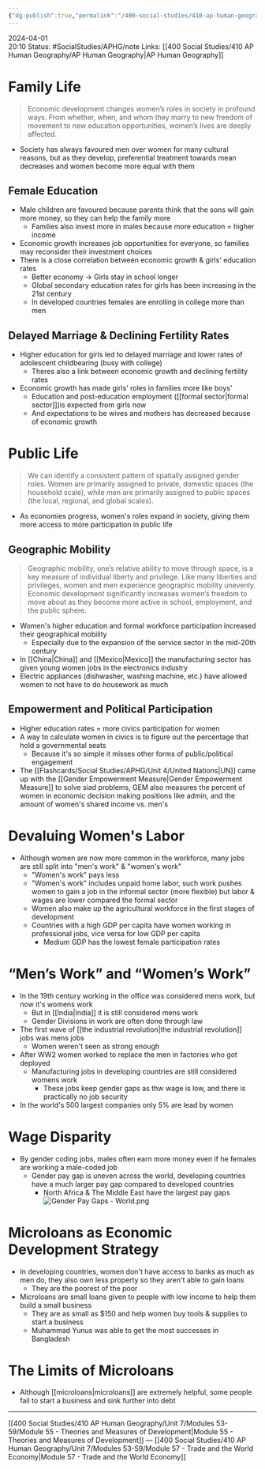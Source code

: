 ```yaml
---
{"dg-publish":true,"permalink":"/400-social-studies/410-ap-human-geography/unit-7/modules-53-59/module-56-women-and-economic-development/","updated":"2024-04-25T08:42:04.026-05:00"}
---
```


2024-04-01  
20:10
Status: #SocialStudies/APHG/note
Links: [[400 Social Studies/410 AP Human Geography/AP Human Geography\|AP Human Geography]]
# Family Life
>Economic development changes women’s roles in society in profound ways. From whether, when, and whom they marry to new freedom of movement to new education opportunities, women’s lives are deeply affected.
- Society has always favoured men over women for many cultural reasons, but as they develop, preferential treatment towards mean decreases and women become more equal with them
## Female Education
- Male children are favoured because parents think that the sons will gain more money, so they can help the family more
	- Families also invest more in males because more education = higher income
- Economic growth increases job opportunities for everyone, so families may reconsider their investment choices
- There is a close correlation between economic growth & girls' education rates
	- Better economy → Girls stay in school longer
	- Global secondary education rates for girls has been increasing in the 21st century
	- In developed countries females are enrolling in college more than men
## Delayed Marriage & Declining Fertility Rates
- Higher education for girls led to delayed marriage and lower rates of adolescent childbearing (busy with college)
	- Theres also a link between economic growth and declining fertility rates
- Economic growth has made girls' roles in families more like boys'
	- Education and post-education employment ([[formal sector\|formal sector]])is expected from girls now
	- And expectations to be wives and mothers has decreased because of economic growth
# Public Life
>We can identify a consistent pattern of spatially assigned gender roles. Women are primarily assigned to private, domestic spaces (the household scale), while men are primarily assigned to public spaces (the local, regional, and global scales).
- As economies progress, women's roles expand in society, giving them more access to more participation in public life
## Geographic Mobility
>Geographic mobility, one’s relative ability to move through space, is a key measure of individual liberty and privilege. Like many liberties and privileges, women and men experience geographic mobility unevenly. Economic development significantly increases women’s freedom to move about as they become more active in school, employment, and the public sphere.
- Women's higher education and formal workforce participation increased their geographical mobility
	- Especially due to the expansion of the service sector in the mid-20th century
- In [[China\|China]] and [[Mexico\|Mexico]] the manufacturing sector has given young women jobs in the electronics industry
- Electric appliances (dishwasher, washing machine, etc.) have allowed women to not have to do housework as much
## Empowerment and Political Participation
- Higher education rates = more civics participation for women
- A way to calculate women in civics is to figure out the percentage that hold a governmental seats
	- Because it's so simple it misses other forms of public/political engagement
- The [[Flashcards/Social Studies/APHG/Unit 4/United Nations\|UN]] came up with the [[Gender Empowerment Measure\|Gender Empowerment Measure]] to solve siad problems, GEM also measures the percent of women in economic decision  making positions like admin, and the amount of women's shared income vs. men's
# Devaluing Women's Labor
- Although women are now more common in the workforce, many jobs are still split into "men's work" & "women's work"
	- "Women's work" pays less
	- "Women's work" includes unpaid home labor, such work pushes women to gain a job in the informal sector (more flexible) but labor & wages are lower compared the formal sector
	- Women also make up the agricultural workforce in the first stages of development 
	- Countries with a high GDP per capita have women working in professional jobs, vice versa for low GDP per capita
		- Medium GDP has the lowest female participation rates
# “Men’s Work” and “Women’s Work”
- In the 19th century working in the office was considered mens work, but now it's womens work
	- But in [[India\|India]] it is still considered mens work
	- Gender Divisions in work are often done through law
- The first wave of [[the industrial revolution\|the industrial revolution]] jobs was mens jobs
	- Women weren't seen as strong enough
- After WW2 women worked to replace the men in factories who got deployed
	- Manufacturing jobs in developing countries are still considered womens work
		- These jobs keep gender gaps as thw wage is low, and there is practically no job security 
- In the world's 500 largest companies only 5% are lead by women
# Wage Disparity
- By gender coding jobs, males often earn more money even if he females are working a male-coded job
	- Gender pay gap is uneven across the world, developing countries have a much larger pay gap compared to developed countries 
		- North Africa & The Middle East have the largest pay gaps
![Gender Pay Gaps - World.png](/img/user/Files/Gender%20Pay%20Gaps%20-%20World.png)
# Microloans as Economic Development Strategy
- In developing countries, women don't have access to banks as much as men do, they also own less property so they aren't able to gain loans
	- They are the poorest of the poor
- Microloans are small loans given to people with low income to help them build a small business
	- They are as small as $150 and help women buy tools & supplies to start a business 
	- Muhammad Yunus was able to get the most successes in Bangladesh
# The Limits of Microloans
- Although [[microloans\|microloans]] are extremely helpful, some people fail to start a business and sink further into debt


---
[[400 Social Studies/410 AP Human Geography/Unit 7/Modules 53-59/Module 55 - Theories and Measures of Development\|Module 55 - Theories and Measures of Development]] — [[400 Social Studies/410 AP Human Geography/Unit 7/Modules 53-59/Module 57 - Trade and the World Economy\|Module 57 - Trade and the World Economy]]
